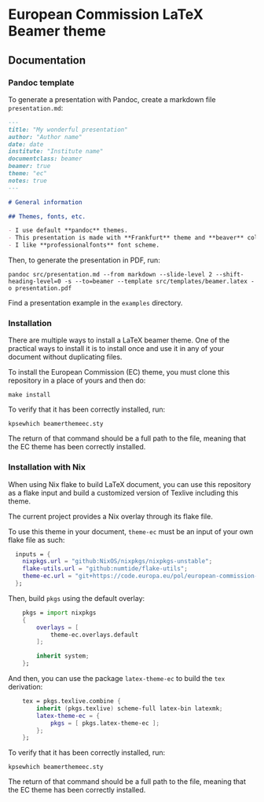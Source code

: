 # European Commission LaTeX Beamer theme

## Documentation

### Pandoc template

To generate a presentation with Pandoc, create a markdown file
`presentation.md`:

```markdown
---
title: "My wonderful presentation"
author: "Author name"
date: date
institute: "Institute name"
documentclass: beamer
beamer: true
theme: "ec"
notes: true
---

# General information

## Themes, fonts, etc.

- I use default **pandoc** themes.
- This presentation is made with **Frankfurt** theme and **beaver** color theme.
- I like **professionalfonts** font scheme.
```

Then, to generate the presentation in PDF, run:

```shell
pandoc src/presentation.md --from markdown --slide-level 2 --shift-heading-level=0 -s --to=beamer --template src/templates/beamer.latex -o presentation.pdf
```

Find a presentation example in the `examples` directory.

### Installation

There are multiple ways to install a LaTeX beamer theme. One of the practical
ways to install it is to install once and use it in any of your document without
duplicating files.

To install the European Commission (EC) theme, you must clone this repository
in a place of yours and then do:

```shell
make install
```

To verify that it has been correctly installed, run:

```shell
kpsewhich beamerthemeec.sty
```

The return of that command should be a full path to the file, meaning that the
EC theme has been correctly installed.

### Installation with Nix

When using Nix flake to build LaTeX document, you can use this repository as a
flake input and build a customized version of Texlive including this theme.

The current project provides a Nix overlay through its flake file.

To use this theme in your document, `theme-ec` must be an input of your own
flake file as such:

```nix
  inputs = {
    nixpkgs.url = "github:NixOS/nixpkgs/nixpkgs-unstable";
    flake-utils.url = "github:numtide/flake-utils";
    theme-ec.url = "git+https://code.europa.eu/pol/european-commission-latex-beamer-theme/";
  };
```

Then, build `pkgs` using the default overlay:

```nix
    pkgs = import nixpkgs
    {
        overlays = [
            theme-ec.overlays.default
        ];

        inherit system;
    };

```

And then, you can use the package `latex-theme-ec` to build the `tex`
derivation:

```nix
    tex = pkgs.texlive.combine {
        inherit (pkgs.texlive) scheme-full latex-bin latexmk;
        latex-theme-ec = {
            pkgs = [ pkgs.latex-theme-ec ];
        };
    };
```

To verify that it has been correctly installed, run:

```shell
kpsewhich beamerthemeec.sty
```

The return of that command should be a full path to the file, meaning that the
EC theme has been correctly installed.
